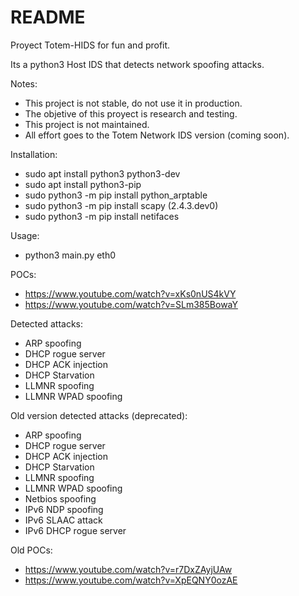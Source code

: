 # README


Proyect Totem-HIDS for fun and profit.


Its a python3 Host IDS that detects network spoofing attacks.


Notes:
* This project is not stable, do not use it in production.
* The objetive of this proyect is research and testing.
* This project is not maintained.
* All effort goes to the Totem Network IDS version (coming soon).


Installation:
* sudo apt install python3 python3-dev
* sudo apt install python3-pip
* sudo python3 -m pip install python_arptable
* sudo python3 -m pip install scapy (2.4.3.dev0)
* sudo python3 -m pip install netifaces

Usage:
* python3 main.py eth0


POCs:
* https://www.youtube.com/watch?v=xKs0nUS4kVY
* https://www.youtube.com/watch?v=SLm385BowaY


Detected attacks:
* ARP spoofing
* DHCP rogue server
* DHCP ACK injection
* DHCP Starvation
* LLMNR spoofing
* LLMNR WPAD spoofing

Old version detected attacks (deprecated):
* ARP spoofing
* DHCP rogue server
* DHCP ACK injection
* DHCP Starvation
* LLMNR spoofing
* LLMNR WPAD spoofing
* Netbios spoofing
* IPv6 NDP spoofing
* IPv6 SLAAC attack
* IPv6 DHCP rogue server

Old POCs:
* https://www.youtube.com/watch?v=r7DxZAyjUAw
* https://www.youtube.com/watch?v=XpEQNY0ozAE


